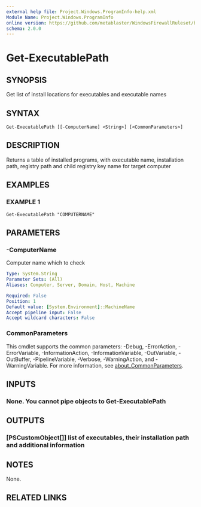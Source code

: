 ```yaml
---
external help file: Project.Windows.ProgramInfo-help.xml
Module Name: Project.Windows.ProgramInfo
online version: https://github.com/metablaster/WindowsFirewallRuleset/blob/develop/Modules/Project.Windows.ProgramInfo/Help/en-US/Get-ExecutablePath.md
schema: 2.0.0
---
```


# Get-ExecutablePath

## SYNOPSIS
Get list of install locations for executables and executable names

## SYNTAX

```
Get-ExecutablePath [[-ComputerName] <String>] [<CommonParameters>]
```

## DESCRIPTION
Returns a table of installed programs, with executable name, installation path,
registry path and child registry key name for target computer

## EXAMPLES

### EXAMPLE 1
```
Get-ExecutablePath "COMPUTERNAME"
```

## PARAMETERS

### -ComputerName
Computer name which to check

```yaml
Type: System.String
Parameter Sets: (All)
Aliases: Computer, Server, Domain, Host, Machine

Required: False
Position: 1
Default value: [System.Environment]::MachineName
Accept pipeline input: False
Accept wildcard characters: False
```

### CommonParameters
This cmdlet supports the common parameters: -Debug, -ErrorAction, -ErrorVariable, -InformationAction, -InformationVariable, -OutVariable, -OutBuffer, -PipelineVariable, -Verbose, -WarningAction, and -WarningVariable. For more information, see [about_CommonParameters](http://go.microsoft.com/fwlink/?LinkID=113216).

## INPUTS

### None. You cannot pipe objects to Get-ExecutablePath
## OUTPUTS

### [PSCustomObject[]] list of executables, their installation path and additional information
## NOTES
None.

## RELATED LINKS
